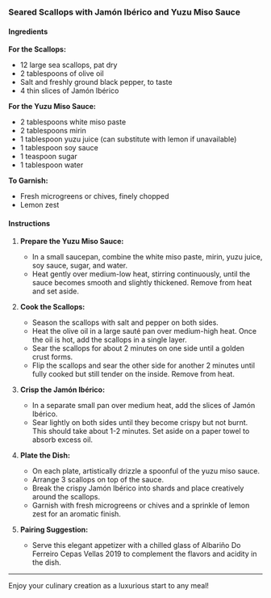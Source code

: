 ### Seared Scallops with Jamón Ibérico and Yuzu Miso Sauce

#### Ingredients

**For the Scallops:**
- 12 large sea scallops, pat dry
- 2 tablespoons of olive oil
- Salt and freshly ground black pepper, to taste
- 4 thin slices of Jamón Ibérico

**For the Yuzu Miso Sauce:**
- 2 tablespoons white miso paste
- 2 tablespoons mirin
- 1 tablespoon yuzu juice (can substitute with lemon if unavailable)
- 1 tablespoon soy sauce
- 1 teaspoon sugar
- 1 tablespoon water

**To Garnish:**
- Fresh microgreens or chives, finely chopped
- Lemon zest

#### Instructions

1. **Prepare the Yuzu Miso Sauce:**
   - In a small saucepan, combine the white miso paste, mirin, yuzu juice, soy sauce, sugar, and water.
   - Heat gently over medium-low heat, stirring continuously, until the sauce becomes smooth and slightly thickened. Remove from heat and set aside.

2. **Cook the Scallops:**
   - Season the scallops with salt and pepper on both sides.
   - Heat the olive oil in a large sauté pan over medium-high heat. Once the oil is hot, add the scallops in a single layer.
   - Sear the scallops for about 2 minutes on one side until a golden crust forms.
   - Flip the scallops and sear the other side for another 2 minutes until fully cooked but still tender on the inside. Remove from heat.

3. **Crisp the Jamón Ibérico:**
   - In a separate small pan over medium heat, add the slices of Jamón Ibérico.
   - Sear lightly on both sides until they become crispy but not burnt. This should take about 1-2 minutes. Set aside on a paper towel to absorb excess oil.

4. **Plate the Dish:**
   - On each plate, artistically drizzle a spoonful of the yuzu miso sauce.
   - Arrange 3 scallops on top of the sauce.
   - Break the crispy Jamón Ibérico into shards and place creatively around the scallops.
   - Garnish with fresh microgreens or chives and a sprinkle of lemon zest for an aromatic finish.

5. **Pairing Suggestion:**
   - Serve this elegant appetizer with a chilled glass of Albariño Do Ferreiro Cepas Vellas 2019 to complement the flavors and acidity in the dish.

---
Enjoy your culinary creation as a luxurious start to any meal!